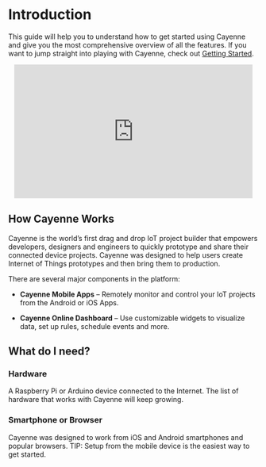 # Introduction

This guide will help you to understand how to get started using Cayenne and give you the most comprehensive overview of all the features. If you want to jump straight into playing with Cayenne, check out [Getting Started](http://www.cayenne-mydevices.com/CayenneStaging/docs/#getting-started).<br>

<p style="text-align:center"><iframe width="480" height="270" src="https://www.youtube.com/embed/4PoYotGZ-I8" frameborder="0" allowfullscreen></iframe></p>

<p id="how-cayenne-works" class="anchor-link"></p>


## How Cayenne Works

Cayenne is the world’s first drag and drop IoT project builder that empowers developers, designers and engineers to quickly prototype and share their connected device projects. Cayenne was designed to help users create Internet of Things prototypes and then bring them to production.

There are several major components in the platform:

- **Cayenne Mobile Apps** – Remotely monitor and control your IoT projects from the Android or iOS Apps.

- **Cayenne Online Dashboard** – Use customizable widgets to visualize data, set up rules, schedule events and more.

<p id="what-do-i-need" class="anchor-link"></p>


## What do I need?

### **Hardware**
A Raspberry Pi or Arduino device connected to the Internet. The list of hardware that works with Cayenne will keep growing.

### **Smartphone or Browser**
Cayenne was designed to work from iOS and Android smartphones and popular browsers. TIP: Setup from the mobile device is the easiest way to get started.


